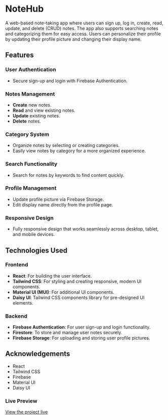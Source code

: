 # NoteHub

A web-based note-taking app where users can sign up, log in, create, read, update, and delete (CRUD) notes. The app also supports searching notes and categorizing them for easy access. Users can personalize their profile by updating their profile picture and changing their display name.

## Features

### User Authentication

- Secure sign-up and login with Firebase Authentication.

### Notes Management

- **Create** new notes.
- **Read** and view existing notes.
- **Update** existing notes.
- **Delete** notes.

### Category System

- Organize notes by selecting or creating categories.
- Easily view notes by category for a more organized experience.

### Search Functionality

- Search for notes by keywords to find content quickly.

### Profile Management

- Update profile picture via Firebase Storage.
- Edit display name directly from the profile page.

### Responsive Design

- Fully responsive design that works seamlessly across desktop, tablet, and mobile devices.

## Technologies Used

### Frontend

- **React**: For building the user interface.
- **Tailwind CSS**: For styling and creating responsive, modern UI components.
- **Material UI (MUI)**: For additional UI components.
- **Daisy UI**: Tailwind CSS components library for pre-designed UI elements.

### Backend

- **Firebase Authentication**: For user sign-up and login functionality.
- **Firestore**: To store and manage user notes securely.
- **Firebase Storage**: For uploading and storing user profile pictures.

## Acknowledgements

- React
- Tailwind CSS
- Firebase
- Material UI
- Daisy UI

### Live Preview

[View the project live](https://notehub.surge.sh)
